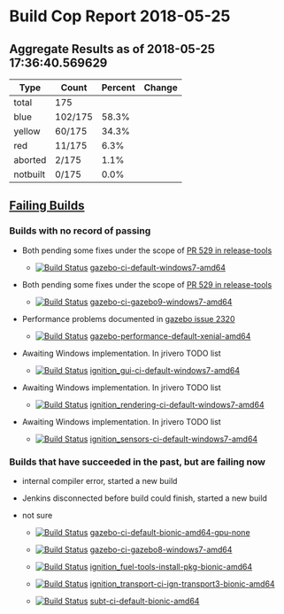 # Build Cop Report 2018-05-25

## Aggregate Results as of 2018-05-25 17:36:40.569629

| Type | Count | Percent | Change |
|--|--|--|--|
| total | 175 | |  |
| blue | 102/175 | 58.3% |  |
| yellow | 60/175 | 34.3% |  |
| red | 11/175 | 6.3% |  |
| aborted | 2/175 | 1.1% |  |
| notbuilt | 0/175 | 0.0% |  |

## [Failing Builds](https://build.osrfoundation.org/view/main/view/BuildCopFail/)


### Builds with no record of passing


* Both pending some fixes under the scope of [PR 529 in release-tools](https://bitbucket.org/osrf/release-tools/pull-requests/529/fix-windows-gazebo-build/diff)

    * [![Build Status](https://build.osrfoundation.org/job/gazebo-ci-default-windows7-amd64//badge/icon)](https://build.osrfoundation.org/job/gazebo-ci-default-windows7-amd64/) [gazebo-ci-default-windows7-amd64](https://build.osrfoundation.org/job/gazebo-ci-default-windows7-amd64/)


* Both pending some fixes under the scope of [PR 529 in release-tools](https://bitbucket.org/osrf/release-tools/pull-requests/529/fix-windows-gazebo-build/diff)

    * [![Build Status](https://build.osrfoundation.org/job/gazebo-ci-gazebo9-windows7-amd64//badge/icon)](https://build.osrfoundation.org/job/gazebo-ci-gazebo9-windows7-amd64/) [gazebo-ci-gazebo9-windows7-amd64](https://build.osrfoundation.org/job/gazebo-ci-gazebo9-windows7-amd64/)


* Performance problems documented in [gazebo issue 2320](https://bitbucket.org/osrf/gazebo/issues/2320/performance_transport_stress-test-times)

    * [![Build Status](https://build.osrfoundation.org/job/gazebo-performance-default-xenial-amd64//badge/icon)](https://build.osrfoundation.org/job/gazebo-performance-default-xenial-amd64/) [gazebo-performance-default-xenial-amd64](https://build.osrfoundation.org/job/gazebo-performance-default-xenial-amd64/)


* Awaiting Windows implementation. In jrivero TODO list

    * [![Build Status](https://build.osrfoundation.org/job/ignition_gui-ci-default-windows7-amd64//badge/icon)](https://build.osrfoundation.org/job/ignition_gui-ci-default-windows7-amd64/) [ignition_gui-ci-default-windows7-amd64](https://build.osrfoundation.org/job/ignition_gui-ci-default-windows7-amd64/)


* Awaiting Windows implementation. In jrivero TODO list

    * [![Build Status](https://build.osrfoundation.org/job/ignition_rendering-ci-default-windows7-amd64//badge/icon)](https://build.osrfoundation.org/job/ignition_rendering-ci-default-windows7-amd64/) [ignition_rendering-ci-default-windows7-amd64](https://build.osrfoundation.org/job/ignition_rendering-ci-default-windows7-amd64/)


* Awaiting Windows implementation. In jrivero TODO list

    * [![Build Status](https://build.osrfoundation.org/job/ignition_sensors-ci-default-windows7-amd64//badge/icon)](https://build.osrfoundation.org/job/ignition_sensors-ci-default-windows7-amd64/) [ignition_sensors-ci-default-windows7-amd64](https://build.osrfoundation.org/job/ignition_sensors-ci-default-windows7-amd64/)


### Builds that have succeeded in the past, but are failing now


* internal compiler error, started a new build


* Jenkins disconnected before build could finish, started a new build


* not sure

    * [![Build Status](https://build.osrfoundation.org/job/gazebo-ci-default-bionic-amd64-gpu-none//badge/icon)](https://build.osrfoundation.org/job/gazebo-ci-default-bionic-amd64-gpu-none/) [gazebo-ci-default-bionic-amd64-gpu-none](https://build.osrfoundation.org/job/gazebo-ci-default-bionic-amd64-gpu-none/)

    * [![Build Status](https://build.osrfoundation.org/job/gazebo-ci-gazebo8-windows7-amd64//badge/icon)](https://build.osrfoundation.org/job/gazebo-ci-gazebo8-windows7-amd64/) [gazebo-ci-gazebo8-windows7-amd64](https://build.osrfoundation.org/job/gazebo-ci-gazebo8-windows7-amd64/)

    * [![Build Status](https://build.osrfoundation.org/job/ignition_fuel-tools-install-pkg-bionic-amd64//badge/icon)](https://build.osrfoundation.org/job/ignition_fuel-tools-install-pkg-bionic-amd64/) [ignition_fuel-tools-install-pkg-bionic-amd64](https://build.osrfoundation.org/job/ignition_fuel-tools-install-pkg-bionic-amd64/)

    * [![Build Status](https://build.osrfoundation.org/job/ignition_transport-ci-ign-transport3-bionic-amd64//badge/icon)](https://build.osrfoundation.org/job/ignition_transport-ci-ign-transport3-bionic-amd64/) [ignition_transport-ci-ign-transport3-bionic-amd64](https://build.osrfoundation.org/job/ignition_transport-ci-ign-transport3-bionic-amd64/)

    * [![Build Status](https://build.osrfoundation.org/job/subt-ci-default-bionic-amd64//badge/icon)](https://build.osrfoundation.org/job/subt-ci-default-bionic-amd64/) [subt-ci-default-bionic-amd64](https://build.osrfoundation.org/job/subt-ci-default-bionic-amd64/)